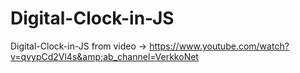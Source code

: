 # Digital-Clock-in-JS
Digital-Clock-in-JS from video -> https://www.youtube.com/watch?v=qvypCd2Vl4s&amp;ab_channel=VerkkoNet
